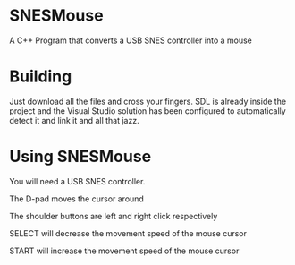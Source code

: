 # SNESMouse
A C++ Program that converts a USB SNES controller into a mouse

# Building 

Just download all the files and cross your fingers. SDL is already inside the project and the Visual Studio solution has been configured to automatically detect it and link it and all that jazz.

# Using SNESMouse

You will need a USB SNES controller.

The D-pad moves the cursor around

The shoulder buttons are left and right click respectively

SELECT will decrease the movement speed of the mouse cursor

START will increase the movement speed of the mouse cursor

